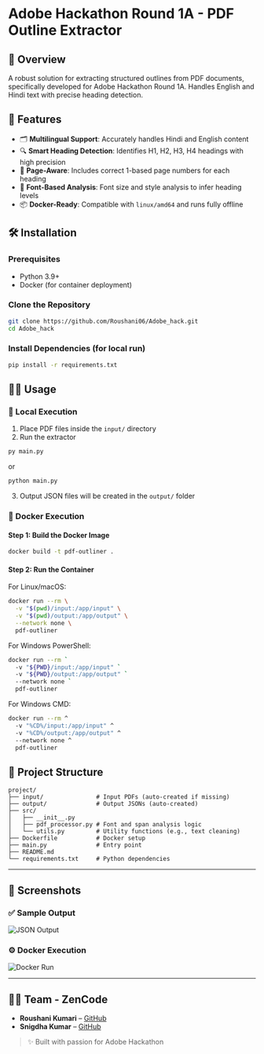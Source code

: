 # Adobe Hackathon Round 1A - PDF Outline Extractor

## 📌 Overview
A robust solution for extracting structured outlines from PDF documents, specifically developed for Adobe Hackathon Round 1A. Handles English and Hindi text with precise heading detection.

## 🚀 Features
- 🗂 **Multilingual Support**: Accurately handles Hindi and English content
- 🔍 **Smart Heading Detection**: Identifies H1, H2, H3, H4 headings with high precision
- 📄 **Page-Aware**: Includes correct 1-based page numbers for each heading
- 🧠 **Font-Based Analysis**: Font size and style analysis to infer heading levels
- 📦 **Docker-Ready**: Compatible with `linux/amd64` and runs fully offline

## 🛠 Installation

### Prerequisites
- Python 3.9+
- Docker (for container deployment)

### Clone the Repository
```bash
git clone https://github.com/Roushani06/Adobe_hack.git
cd Adobe_hack
```

### Install Dependencies (for local run)
```bash
pip install -r requirements.txt
```

## 🏃‍♂ Usage

### 📍 Local Execution
1. Place PDF files inside the `input/` directory
2. Run the extractor
```bash
py main.py 
```
or  
```bash
python main.py 
```

3. Output JSON files will be created in the `output/` folder

### 🐳 Docker Execution

#### Step 1: Build the Docker Image
```bash
docker build -t pdf-outliner .
```

#### Step 2: Run the Container 

For Linux/macOS:  

```bash
docker run --rm \
  -v "$(pwd)/input:/app/input" \
  -v "$(pwd)/output:/app/output" \
  --network none \
  pdf-outliner
```

For Windows PowerShell:
```bash
docker run --rm `
  -v "${PWD}/input:/app/input" `
  -v "${PWD}/output:/app/output" `
  --network none `
  pdf-outliner
```

For Windows CMD:
```bash
docker run --rm ^
  -v "%CD%/input:/app/input" ^
  -v "%CD%/output:/app/output" ^
  --network none ^
  pdf-outliner
```

## 📂 Project Structure
```
project/
├── input/               # Input PDFs (auto-created if missing)
├── output/              # Output JSONs (auto-created)
├── src/
│   ├── __init__.py
│   ├── pdf_processor.py # Font and span analysis logic
│   └── utils.py         # Utility functions (e.g., text cleaning)
├── Dockerfile           # Docker setup
├── main.py              # Entry point
├── README.md
└── requirements.txt     # Python dependencies

```

---

## 📸 Screenshots

### ✅ Sample Output
![JSON Output](screenshots/json_output.png)

### ⚙ Docker Execution
![Docker Run](screenshots/docker_run.png)

---

## 👨‍💻 Team - ZenCode

- **Roushani Kumari** – [GitHub](https://github.com/Roushani06)
- **Snigdha Kumar** – [GitHub](https://github.com/snigdhaydv27)

> ✨ Built with passion for Adobe Hackathon
